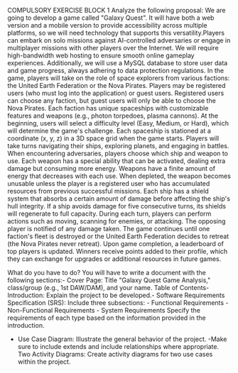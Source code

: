 COMPULSORY EXERCISE BLOCK 1
    Analyze the following proposal:
    We are going to develop a game called "Galaxy Quest". It will have both a web 
version and a mobile version to provide accessibility across multiple platforms, so 
we will need technology that supports this versatility.Players can embark on solo missions
against AI-controlled adversaries or engage in multiplayer missions with other players over the Internet.
    We will require high-bandwidth web hosting to ensure smooth online gameplay 
experiences. Additionally, we will use a MySQL database to store user data and 
game progress, always adhering to data protection regulations.
    In the game, players will take on the role of space explorers from various factions: 
the United Earth Federation or the Nova Pirates. Players may be registered users 
(who must log into the application) or guest users. Registered users can choose 
any faction, but guest users will only be able to choose the Nova Pirates. Each 
faction has unique spaceships with customizable features and weapons (e.g., 
photon torpedoes, plasma cannons).
    At the beginning, users will select a difficulty level (Easy, Medium, or Hard), which 
will determine the game's challenge. Each spaceship is stationed at a coordinate (x, y, z) 
in a 3D space grid when the game starts. 
    Players will take turns navigating their ships, exploring planets, and 
engaging in battles. When encountering adversaries, players choose which ship 
and weapon to use. Each weapon has a special ability that can be activated, 
dealing extra damage but consuming more energy.
    Weapons have a finite amount of energy that decreases with each use. When 
depleted, the weapon becomes unusable unless the player is a registered user 
who has accumulated resources from previous successful missions.
Each ship has a shield system that absorbs a certain amount of damage before 
affecting the ship's hull integrity.
    If a ship avoids damage for five consecutive turns, its shields will regenerate to full 
capacity. During each turn, players can perform actions such as moving, scanning for 
enemies, or attacking. The opposing player is notified of any damage taken.
The game continues until one faction's fleet is destroyed or the United Earth 
Federation decides to retreat (the Nova Pirates never retreat).
Upon game completion, a leaderboard of top players is updated. Winners receive 
points added to their profile, which they can exchange for upgrades or additional 
resources in future games.

What do you have to do?
You will have to write a document with the following sections:- Cover Page: Title "Galaxy Quest Game Analysis," class/group (e.g., 1st 
DAW/DAM), and your name.
Table of Contents- Introduction: Explain the project to be developed.- Software Requirements Specification (SRS): Include three subsections:
    - Functional Requirements
    - Non-Functional Requirements
    - System Requirements
   Specify the requirements of each type based on the information provided in the introduction.
   - Use Case Diagram: Illustrate the general behavior of the project.
-Make sure to include extends and include relationships where appropriate.
  Two Activity Diagrams: Create activity diagrams for two use cases within the 
project. 
